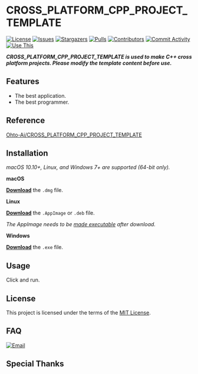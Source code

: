 # CROSS_PLATFORM_CPP_PROJECT_TEMPLATE

[circleci]: https://app.circleci.com/pipelines/github/Ohto-Ai/CROSS_PLATFORM_CPP_PROJECT_TEMPLATE
[issues]: https://github.com/Ohto-Ai/CROSS_PLATFORM_CPP_PROJECT_TEMPLATE/issues
[stargazers]: https://github.com/Ohto-Ai/CROSS_PLATFORM_CPP_PROJECT_TEMPLATE/stargazers
[pulls]: https://github.com/Ohto-Ai/CROSS_PLATFORM_CPP_PROJECT_TEMPLATE/pulls
[commit-activity]: https://github.com/Ohto-Ai/CROSS_PLATFORM_CPP_PROJECT_TEMPLATE/pulse
[contributors]: https://github.com/Ohto-Ai/CROSS_PLATFORM_CPP_PROJECT_TEMPLATE/contributors
[use-this]: https://github.com/Ohto-Ai/CROSS_PLATFORM_CPP_PROJECT_TEMPLATE/generate
[circleci:badge]: https://img.shields.io/circleci/project/github/Ohto-Ai/CROSS_PLATFORM_CPP_PROJECT_TEMPLATE/master
[license:badge]: https://img.shields.io/github/license/Ohto-Ai/CROSS_PLATFORM_CPP_PROJECT_TEMPLATE?style=for-the-badge&logo=github
[issues:badge]: https://img.shields.io/github/issues/Ohto-Ai/CROSS_PLATFORM_CPP_PROJECT_TEMPLATE?style=for-the-badge&logo=github
[stargazers:badge]: https://img.shields.io/github/stars/Ohto-Ai/CROSS_PLATFORM_CPP_PROJECT_TEMPLATE?style=for-the-badge&logo=github
[pulls:badge]: https://img.shields.io/github/issues-pr/Ohto-Ai/CROSS_PLATFORM_CPP_PROJECT_TEMPLATE?logo=github&style=for-the-badge&color=0088ff
[contributors:badge]: https://img.shields.io/github/contributors/Ohto-Ai/CROSS_PLATFORM_CPP_PROJECT_TEMPLATE?style=for-the-badge&logo=github
[commit-activity:badge]: https://img.shields.io/github/commit-activity/m/Ohto-Ai/CROSS_PLATFORM_CPP_PROJECT_TEMPLATE?style=for-the-badge&logo=github
[use-this:badge]: https://img.shields.io/badge/use%20this-template-blue?logo=github-sponsors&style=for-the-badge&color=ffd866
[repository]: https://github.com/Ohto-Ai/CROSS_PLATFORM_CPP_PROJECT_TEMPLATE

[![License][license:badge]](/LICENSE)
[![Issues][issues:badge]][issues]
[![Stargazers][stargazers:badge]][stargazers]
[![Pulls][pulls:badge]][pulls]
[![Contributors][contributors:badge]][contributors]
[![Commit Activity][commit-activity:badge]][commit-activity]
[![Use This][use-this:badge]][use-this]

***CROSS_PLATFORM_CPP_PROJECT_TEMPLATE is used to make C++ cross platform projects. Please modify the template content before use.***

## Features

- The best application.
- The best programmer.

## Reference

[Ohto-Ai/CROSS_PLATFORM_CPP_PROJECT_TEMPLATE][repository] 

## Installation

*macOS 10.10+, Linux, and Windows 7+ are supported (64-bit only).*

**macOS**

[**Download**](https://github.com/Ohto-Ai/CROSS_PLATFORM_CPP_PROJECT_TEMPLATE/releases/latest) the `.dmg` file.

**Linux**

[**Download**](https://github.com/Ohto-Ai/CROSS_PLATFORM_CPP_PROJECT_TEMPLATE/releases/latest) the `.AppImage` or `.deb` file.

*The AppImage needs to be [made executable](http://discourse.appimage.org/t/how-to-make-an-appimage-executable/80) after download.*

**Windows**

[**Download**](https://github.com/Ohto-Ai/CROSS_PLATFORM_CPP_PROJECT_TEMPLATE/releases/latest) the `.exe` file.

## Usage

Click and run.

## License

This project is licensed under the terms of the [MIT License](/LICENSE).

## FAQ

[![Email](https://img.shields.io/badge/mail-zhu.thatboy@outlook.com-blue.svg?&style=for-the-badge)](mailto:zhu.thatboy@outlook.com?subject=Feedback&body=This%20is%20a%20test%20feedback.)

## Special Thanks
